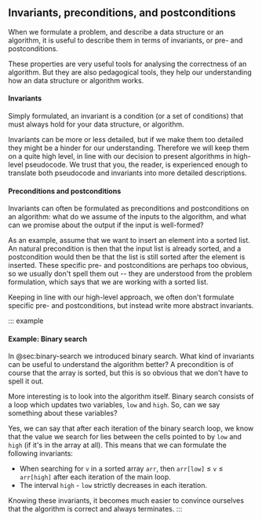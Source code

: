 
## Invariants, preconditions, and postconditions

When we formulate a problem, and describe a data structure or an algorithm, it is useful to describe them in terms of invariants, or pre- and postconditions.

These properties are very useful tools for analysing the correctness of an algorithm.
But they are also pedagogical tools, they help our understanding how an data structure or algorithm works.

#### Invariants

Simply formulated, an invariant is a condition (or a set of conditions) that must always hold for your data structure, or algorithm.

Invariants can be more or less detailed, but if we make them too detailed they might be a hinder for our understanding.
Therefore we will keep them on a quite high level, in line with our decision to present algorithms in high-level pseudocode.
We trust that you, the reader, is experienced enough to translate both pseudocode and invariants into more detailed descriptions.

#### Preconditions and postconditions

Invariants can often be formulated as preconditions and postconditions on an algorithm:
what do we assume of the inputs to the algorithm, and what can we promise about the output if the input is well-formed?

As an example, assume that we want to insert an element into a sorted list.
An natural precondition is then that the input list is already sorted, and a postcondition would then be that the list is still sorted after the element is inserted.
These specific pre- and postconditions are perhaps too obvious, so we usually don't spell them out -- they are understood from the problem formulation, which says that we are working with a sorted list.

Keeping in line with our high-level approach, we often don't formulate specific pre- and postconditions, but instead write more abstract invariants.

::: example
#### Example: Binary search

In @sec:binary-search we introduced binary search. What kind of invariants can be useful to understand the algorithm better?
A precondition is of course that the array is sorted, but this is so obvious that we don't have to spell it out.

More interesting is to look into the algorithm itself.
Binary search consists of a loop which updates two variables, `low` and `high`.
So, can we say something about these variables?

Yes, we can say that after each iteration of the binary search loop, we know that the value we search for lies between the cells pointed to by `low` and `high` (if it's in the array at all).
This means that we can formulate the following invariants:

- When searching for `v` in a sorted array `arr`, then `arr[low]` $\leq$ `v` $\leq$ `arr[high]` after each iteration of the main loop.
- The interval `high` - `low` strictly decreases in each iteration.

Knowing these invariants, it becomes much easier to convince ourselves that the algorithm is correct and always terminates.
:::
